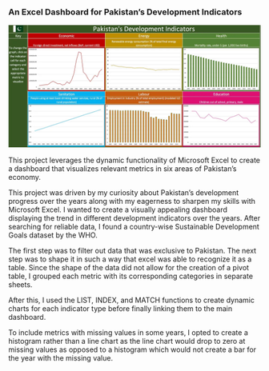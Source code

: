 ### An Excel Dashboard for Pakistan’s Development Indicators

![dashboard](https://github.com/saadabidsubhan/pak-growth-indicator-excel/blob/main/Excel-dashboard.jpg)

This project leverages the dynamic functionality of Microsoft Excel to create a dashboard that visualizes relevant metrics in six areas of Pakistan’s economy.

This project was driven by my curiosity about Pakistan’s development progress over the years along with my eagerness to sharpen my skills with Microsoft Excel. I wanted to create a visually appealing dashboard displaying the trend in different development indicators over the years. After searching for reliable data, I found a country-wise Sustainable Development Goals dataset by the WHO.

The first step was to filter out data that was exclusive to Pakistan. The next step was to shape it in such a way that excel was able to recognize it as a table. Since the shape of the data did not allow for the creation of a pivot table, I grouped each metric with its corresponding categories in separate sheets.

After this, I used the LIST, INDEX, and MATCH functions to create dynamic charts for each indicator type before finally linking them to the main dashboard.

To include metrics with missing values in some years, I opted to create a histogram rather than a line chart as the line chart would drop to zero at missing values as opposed to a histogram which would not create a bar for the year with the missing value.

